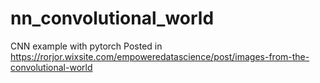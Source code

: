 # nn_convolutional_world
CNN example with pytorch
Posted in https://rorjor.wixsite.com/empoweredatascience/post/images-from-the-convolutional-world
